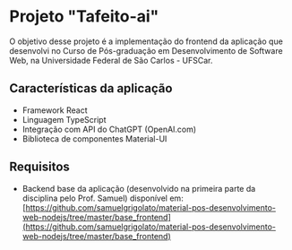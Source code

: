 # Projeto "Tafeito-ai"
O objetivo desse projeto é a implementação do frontend da aplicação que desenvolvi no Curso de Pós-graduação em Desenvolvimento de Software Web, na Universidade Federal de São Carlos - UFSCar.

## Características da aplicação
* Framework React
* Linguagem TypeScript
* Integração com API do ChatGPT (OpenAI.com)
* Biblioteca de componentes Material-UI

## Requisitos
* Backend base da aplicação (desenvolvido na primeira parte da disciplina pelo Prof. Samuel) disponível em: [https://github.com/samuelgrigolato/material-pos-desenvolvimento-web-nodejs/tree/master/base_frontend](https://github.com/samuelgrigolato/material-pos-desenvolvimento-web-nodejs/tree/master/base_frontend)
